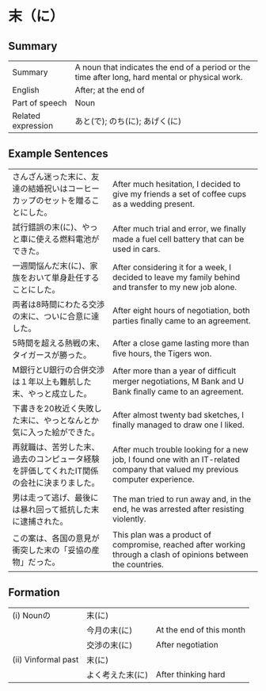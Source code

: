 # 末（に）

## Summary

<table><tr>   <td>Summary</td>   <td>A noun that indicates the end of a period or the time after long, hard mental or physical work.</td></tr><tr>   <td>English</td>   <td>After; at the end of</td></tr><tr>   <td>Part of speech</td>   <td>Noun</td></tr><tr>   <td>Related expression</td>   <td>あと(で); のち(に); あげく(に)</td></tr></table>

## Example Sentences

<table><tr>   <td>さんざん迷った末に、友達の結婚祝いはコーヒーカップのセットを贈ることにした。</td>   <td>After much hesitation, I decided to give my friends a set of coffee cups as a wedding present.</td></tr><tr>   <td>試行錯誤の末(に)、やっと車に使える燃料電池ができた。</td>   <td>After much trial and error, we ﬁnally made a fuel cell battery that can be used in cars.</td></tr><tr>   <td>一週間悩んだ末(に)、家族をおいて単身赴任することにした。</td>   <td>After considering it for a week, I decided to leave my family behind and transfer to my new job alone.</td></tr><tr>   <td>両者は8時間にわたる交渉の末に、ついに合意に達した。</td>   <td>After eight hours of negotiation, both parties ﬁnally came to an agreement.</td></tr><tr>   <td>5時間を超える熱戦の末、タイガースが勝った。</td>   <td>After a close game lasting more than ﬁve hours, the Tigers won.</td></tr><tr>   <td>M銀行とU銀行の合併交渉は１年以上も難航した末、やっと成立した。</td>   <td>After more than a year of difﬁcult merger negotiations, M Bank and U Bank ﬁnally came to an agreement.</td></tr><tr>   <td>下書きを20枚近く失敗した末に、やっとなんとか気に入った絵ができた。</td>   <td>After almost twenty bad sketches, I finally managed to draw one I liked.</td></tr><tr>   <td>再就職は、苦労した末、過去のコンピュータ経験を評価してくれたIT関係の会社に決まりました。</td>   <td>After much trouble looking for a new job, I found one with an IT-related company that valued my previous computer experience.</td></tr><tr>   <td>男は走って逃げ、最後には暴れ回って抵抗した末に逮捕された。</td>   <td>The man tried to run away and, in the end, he was arrested after resisting violently.</td></tr><tr>   <td>この案は、各国の意見が衝突した末の「妥協の産物」だった。</td>   <td>This plan was a product of compromise, reached after working through a clash of opinions between the countries.</td></tr></table>

## Formation

<table class="table"><tbody><tr class="tr head"><td class="td"><span class="numbers">(i)</span> <span class="bold">Nounの</span></td><td class="td"><span class="concept">末</span><span>(</span><span class="concept">に</span><span>)</span> </td><td class="td"></td></tr><tr class="tr"><td class="td"></td><td class="td"><span>今月の</span><span class="concept">末</span><span>(</span><span class="concept">に</span><span>)</span> </td><td class="td"><span>At the end of this month</span></td></tr><tr class="tr"><td class="td"></td><td class="td"><span>交渉の</span><span class="concept">末</span><span>(</span><span class="concept">に</span><span>)</span> </td><td class="td"><span>After negotiation</span></td></tr><tr class="tr head"><td class="td"><span class="numbers">(ii)</span> <span class="bold">Vinformal past</span></td><td class="td"><span class="concept">末</span><span>(</span><span class="concept">に</span><span>)</span> </td><td class="td"></td></tr><tr class="tr"><td class="td"></td><td class="td"><span>よく考えた</span><span class="concept">末</span><span>(</span><span class="concept">に</span><span>)</span> </td><td class="td"><span>After thinking hard</span></td></tr></tbody></table>

